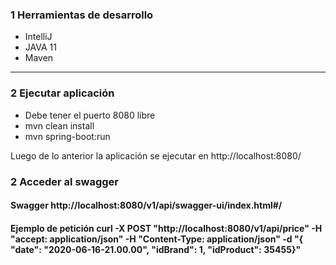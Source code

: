 ### 1 Herramientas de desarrollo

* IntelliJ
* JAVA 11
* Maven
*******

### 2 Ejecutar aplicación

- Debe tener el puerto 8080 libre
- mvn clean install
- mvn spring-boot:run

Luego de lo anterior la aplicación se ejecutar en http://localhost:8080/

### 2 Acceder al swagger
#### Swagger http://localhost:8080/v1/api/swagger-ui/index.html#/
#### Ejemplo de petición  curl -X POST "http://localhost:8080/v1/api/price" -H "accept: application/json" -H "Content-Type: application/json" -d "{ \"date\": \"2020-06-16-21.00.00\", \"idBrand\": 1, \"idProduct\": 35455}"